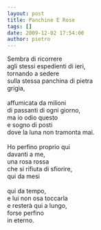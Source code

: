 ```yaml
---
layout: post
title: Panchine E Rose
tags: []
date: 2009-12-02 17:54:00
author: pietro
---
```

Sembra di ricorrere<br/>agli stessi espedienti di ieri,<br/>tornando a sedere<br/>sulla stessa panchina di pietra<br/>grigia,<br/><br/>affumicata da milioni<br/>di passanti di ogni giorno,<br/>ma io odio questo<br/>e sogno di posti<br/>dove la luna non tramonta mai.<br/><br/>Ho perfino proprio qui<br/>davanti a me,<br/>una rosa rossa<br/>che si rifiuta di sfiorire,<br/>qui da mesi<br/><br/>qui da tempo,<br/>e lui non osa toccarla<br/>e resterà qui a lungo,<br/>forse perfino<br/>in eterno.
